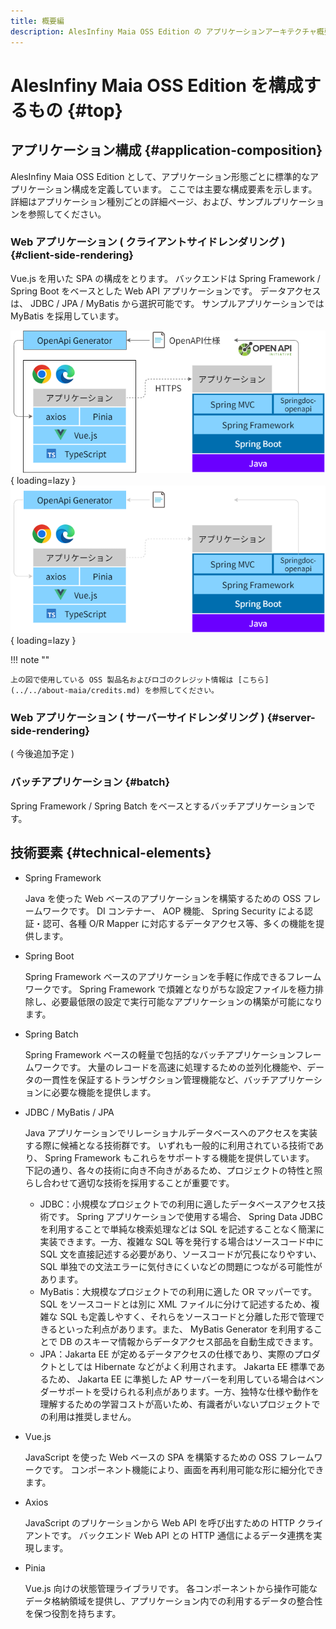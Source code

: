 ```yaml
---
title: 概要編
description: AlesInfiny Maia OSS Edition の アプリケーションアーキテクチャ概要を解説します。
---
```


# AlesInfiny Maia OSS Edition を構成するもの {#top}

## アプリケーション構成 {#application-composition}

AlesInfiny Maia OSS Edition として、アプリケーション形態ごとに標準的なアプリケーション構成を定義しています。
ここでは主要な構成要素を示します。
詳細はアプリケーション種別ごとの詳細ページ、および、サンプルプリケーションを参照してください。

### Web アプリケーション ( クライアントサイドレンダリング ) {#client-side-rendering}

Vue.js を用いた SPA の構成をとります。
バックエンドは Spring Framework / Spring Boot をベースとした Web API アプリケーションです。
データアクセスは、 JDBC / JPA / MyBatis から選択可能です。
サンプルアプリケーションでは MyBatis を採用しています。

![クライアントサイドレンダリング アプリケーションスタック](../../images/app-architecture/overview/client-side-rendering-maia-light.png#only-light){ loading=lazy }
![クライアントサイドレンダリング アプリケーションスタック](../../images/app-architecture/overview/client-side-rendering-maia-dark.png#only-dark){ loading=lazy }

!!! note ""

    上の図で使用している OSS 製品名およびロゴのクレジット情報は [こちら](../../about-maia/credits.md) を参照してください。

### Web アプリケーション ( サーバーサイドレンダリング ) {#server-side-rendering}

( 今後追加予定 )

### バッチアプリケーション {#batch}

Spring Framework / Spring Batch をベースとするバッチアプリケーションです。

## 技術要素 {#technical-elements}

- Spring Framework

    Java を使った Web ベースのアプリケーションを構築するための OSS フレームワークです。
    DI コンテナー、 AOP 機能、 Spring Security による認証・認可、各種 O/R Mapper に対応するデータアクセス等、多くの機能を提供します。

- Spring Boot

    Spring Framework ベースのアプリケーションを手軽に作成できるフレームワークです。
    Spring Framework で煩雑となりがちな設定ファイルを極力排除し、必要最低限の設定で実行可能なアプリケーションの構築が可能になります。

- Spring Batch

    Spring Framework ベースの軽量で包括的なバッチアプリケーションフレームワークです。
    大量のレコードを高速に処理するための並列化機能や、データの一貫性を保証するトランザクション管理機能など、バッチアプリケーションに必要な機能を提供します。

- JDBC / MyBatis / JPA

    Java アプリケーションでリレーショナルデータベースへのアクセスを実装する際に候補となる技術群です。
    いずれも一般的に利用されている技術であり、 Spring Framework もこれらをサポートする機能を提供しています。
    下記の通り、各々の技術に向き不向きがあるため、プロジェクトの特性と照らし合わせて適切な技術を採用することが重要です。

    - JDBC：小規模なプロジェクトでの利用に適したデータベースアクセス技術です。 Spring アプリケーションで使用する場合、 Spring Data JDBC を利用することで単純な検索処理などは SQL を記述することなく簡潔に実装できます。一方、複雑な SQL 等を発行する場合はソースコード中に SQL 文を直接記述する必要があり、ソースコードが冗長になりやすい、 SQL 単独での文法エラーに気付きにくいなどの問題につながる可能性があります。
    - MyBatis：大規模なプロジェクトでの利用に適した OR マッパーです。 SQL をソースコードとは別に XML ファイルに分けて記述するため、複雑な SQL も定義しやすく、それらをソースコードと分離した形で管理できるといった利点があります。また、 MyBatis Generator を利用することで DB のスキーマ情報からデータアクセス部品を自動生成できます。
    - JPA：Jakarta EE が定めるデータアクセスの仕様であり、実際のプロダクトとしては Hibernate などがよく利用されます。 Jakarta EE 標準であるため、 Jakarta EE に準拠した AP サーバーを利用している場合はベンダーサポートを受けられる利点があります。一方、独特な仕様や動作を理解するための学習コストが高いため、有識者がいないプロジェクトでの利用は推奨しません。

- Vue.js

    JavaScript を使った Web ベースの SPA を構築するための OSS フレームワークです。
    コンポーネント機能により、画面を再利用可能な形に細分化できます。

- Axios

    JavaScript のプリケーションから Web API を呼び出すための HTTP クライアントです。
    バックエンド Web API との HTTP 通信によるデータ連携を実現します。

- Pinia

    Vue.js 向けの状態管理ライブラリです。
    各コンポーネントから操作可能なデータ格納領域を提供し、アプリケーション内での利用するデータの整合性を保つ役割を持ちます。
